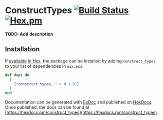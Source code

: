 # ConstructTypes [![Build Status](https://travis-ci.org/ExpressApp/construct_types.svg?branch=master)](https://travis-ci.org/ExpressApp/construct_types)[![Hex.pm](https://img.shields.io/hexpm/v/construct_types.svg)](https://hex.pm/packages/construct_types)

**TODO: Add description**

## Installation

If [available in Hex](https://hex.pm/docs/publish), the package can be installed
by adding `construct_types` to your list of dependencies in `mix.exs`:

```elixir
def deps do
  [
    {:construct_types, "~> 0.1.0"}
  ]
end
```

Documentation can be generated with [ExDoc](https://github.com/elixir-lang/ex_doc)
and published on [HexDocs](https://hexdocs.pm). Once published, the docs can
be found at [https://hexdocs.pm/construct_types](https://hexdocs.pm/construct_types).

